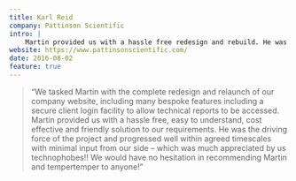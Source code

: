 ```yaml
---
title: Karl Reid
company: Pattinson Scientific
intro: |
    Martin provided us with a hassle free redesign and rebuild. He was the driving force of the project which was much appreciated by us technophobes! We would have no hesitation in recommending tempertemper to anyone!
website: https://www.pattinsonscientific.com/
date: 2016-08-02
feature: true
---
```


> “We tasked Martin with the complete redesign and relaunch of our company website, including many bespoke features including a secure client login facility to allow technical reports to be accessed.  Martin provided us with a hassle free, easy to understand, cost effective and friendly solution to our requirements.  He was the driving force of the project and progressed well within agreed timescales with minimal input from our side – which was much appreciated by us technophobes!!  We would have no hesitation in recommending Martin and tempertemper to anyone!”
